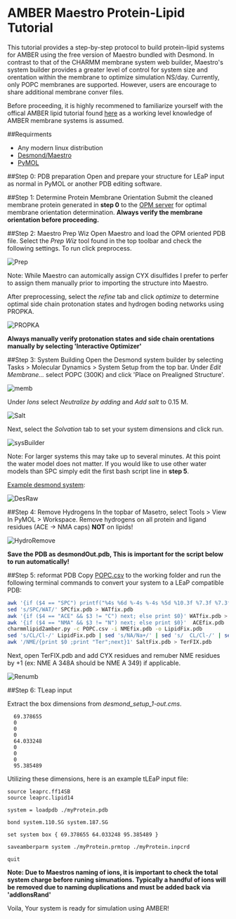 # AMBER Maestro Protein-Lipid Tutorial

This tutorial provides a step-by-step protocol to build protein-lipid systems for AMBER using the free version of Maestro bundled with Desmond. In contrast to that of the CHARMM membrane system web builder, Maestro's system builder provides a greater level of control for system size and orentation within the membrane to optimize simulation NS/day. Currently, only POPC membranes are supported. However, users are encourage to share additional membrane conver files.

Before proceeding, it is highly recommened to familiarize yourself with the offical AMBER lipid tutorial found [here](http://ambermd.org/tutorials/advanced/tutorial16/) as a working level knowledge of AMBER membrane systems is assumed.

##Requirments
* Any modern linux distribution
* [Desmond/Maestro](https://www.deshawresearch.com/downloads/download_desmond.cgi)
* [PyMOL](http://sourceforge.net/projects/pymol)

##Step 0: PDB preparation
Open and prepare your structure for LEaP input as normal in PyMOL or another PDB editing software. 

##Step 1: Determine Protein Membrane Orientation
Submit the cleaned membrane protein generated in **step 0** to the [OPM server](http://opm.phar.umich.edu/server.php) for optimal membrane orientation determination. **Always verify the membrane orientation before proceeding.**

##Step 2: Maestro Prep Wiz
Open Maestro and load the OPM oriented PDB file. Select the *Prep Wiz* tool found in the top toolbar and check the following settings. To run click preprocess.

![Prep](/images/proteinPrepWizard.png)

Note: While Maestro can automically assign CYX disulfides I prefer to perfer to assign them manually prior to importing the structure into Maestro.

After preprocessing, select the *refine* tab and click *optimize* to determine optimal side chain protonation states and hydrogen boding networks using PROPKA.

![PROPKA](/images/refine.png)

**Always manually verify protonation states and side chain orentations manually by selecting 'Interactive Optimizer'**

##Step 3: System Building
Open the Desmond system builder by selecting Tasks > Molecular Dynamics > System Setup from the top bar. Under *Edit Membrane...* select POPC (300K) and click 'Place on Prealigned Structure'. 

![memb](/images/membraneSettings.png)

Under *Ions* select *Neutralize by adding* and *Add salt* to 0.15 M.

![Salt](/images/salts.png)

Next, select the *Solvation* tab to set your system dimensions and click run.

![sysBuilder](/images/sysBuilder.png)

Note: For larger systems this may take up to several minutes. At this point the water model does not matter. If you would like to use other water models than SPC simply edit the first bash script line in **step 5**.

[Example desmond system](example/desmond_setup_1-out.cms):

![DesRaw](/images/desmondRaw.png)

##Step 4: Remove Hydrogens
In the topbar of Masetro, select Tools > View In PyMOL > Workspace. Remove hydrogens on all protein and ligand residues (ACE -> NMA caps) **NOT** on lipids! 

![HydroRemove](/images/removeHydrogens.png)

**Save the PDB as desmondOut.pdb, This is important for the script below to run automatically!**

##Step 5: reformat PDB
Copy [POPC.csv](/includes/POPC.csv) to the working folder and run the following terminal commands to convert your system to a LEaP compatible PDB:

```bash
awk '{if ($4 == "SPC") printf("%4s %6d %-4s %-4s %5d %10.3f %7.3f %7.3f  1.00  0.00\n"), $1, $2, $3, $4, $5,$6,$7,$8; else print $0}' desmondOut.pdb > SPCfix.pdb
sed 's/SPC/WAT/' SPCfix.pdb > WATfix.pdb
awk '{if ($4 == "ACE" && $3 != "C") next; else print $0}' WATfix.pdb > ACEfix.pdb
awk '{if ($4 == "NMA" && $3 != "N") next; else print $0}'  ACEfix.pdb | sed 's/NMA/NME/' > NMEfix.pdb
charmmlipid2amber.py -c POPC.csv -i NMEfix.pdb -o LipidFix.pdb
sed 's/CL/Cl-/' LipidFix.pdb | sed 's/NA/Na+/' | sed 's/  CL/Cl-/' | sed 's/  NA/Na+/' > SaltFix.pdb
awk '/NME/{print $0 ;print "Ter";next}1' SaltFix.pdb > TerFIX.pdb
```

Next, open TerFIX.pdb and add CYX residues and remuber NME residues by +1 (ex: NME A 348A should be NME A 349) if applicable.

![Renumb](/images/terminal.png)

##Step 6: TLeap input

Extract the box dimensions from *desmond_setup_1-out.cms*.

```
  69.378655
  0
  0
  0
  64.033248
  0
  0
  0
  95.385489
```

Utilizing these dimensions, here is an example tLEaP input file:

```
source leaprc.ff14SB
source leaprc.lipid14

system = loadpdb ./myProtein.pdb

bond system.110.SG system.187.SG

set system box { 69.378655 64.033248 95.385489 }

saveamberparm system ./myProtein.prmtop ./myProtein.inpcrd

quit
```

**Note: Due to Maestros naming of ions, it is important to check the total system charge before runing simunations. Typically a handful of ions will be removed due to naming duplications and must be added back via 'addIonsRand'**

Voila, Your system is ready for simulation using AMBER!
